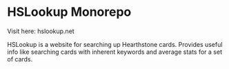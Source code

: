 
# HSLookup Monorepo

Visit here: hslookup.net

HSLookup is a website for searching up Hearthstone cards. Provides useful info like searching cards with inherent
keywords and average stats for a set of cards.
